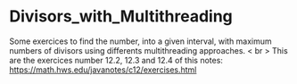 # Divisors_with_Multithreading 
Some exercices to find the number, into a given interval, with maximum numbers of divisors using differents multithreading approaches.  < br \> 
This are the exercices number 12.2, 12.3 and 12.4 of this notes: https://math.hws.edu/javanotes/c12/exercises.html
